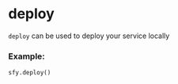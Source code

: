# deploy

`deploy` can be used to deploy your service locally

### Example:
```python
sfy.deploy()
```
